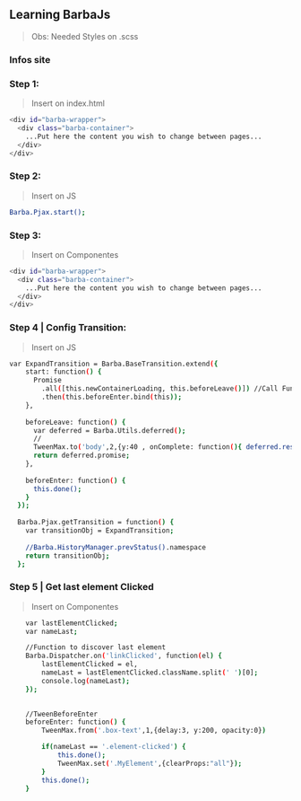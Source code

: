 
## Learning BarbaJs
> Obs: Needed Styles on .scss

###	 Infos site
> <script src="https://cdnjs.cloudflare.com/ajax/libs/barba.js/1.0.0/barba.min.js"></script>


### Step 1:
> Insert on index.html
```bash
<div id="barba-wrapper">
  <div class="barba-container">
    ...Put here the content you wish to change between pages...
  </div>
</div>
```

### Step 2:
> Insert on JS
```bash
Barba.Pjax.start();
```

### Step 3:
> Insert on Componentes
```bash
<div id="barba-wrapper">
  <div class="barba-container">
    ...Put here the content you wish to change between pages...
  </div>
</div>
```

### Step 4 | Config Transition:
> Insert on JS
```bash
var ExpandTransition = Barba.BaseTransition.extend({
    start: function() {
      Promise
        .all([this.newContainerLoading, this.beforeLeave()]) //Call Function = BeforeLeave
        .then(this.beforeEnter.bind(this));
    },
  
    beforeLeave: function() {
      var deferred = Barba.Utils.deferred();
      // 
      TweenMax.to('body',2,{y:40 , onComplete: function(){ deferred.resolve(); }}) //onComplete deferred = Changing Page
      return deferred.promise;
    },
  
    beforeEnter: function() {
      this.done();
    }
  });
  
  Barba.Pjax.getTransition = function() {
    var transitionObj = ExpandTransition;
  
    //Barba.HistoryManager.prevStatus().namespace 
    return transitionObj;
  };

```

### Step 5 | Get last element Clicked
> Insert on Componentes
```bash
	var lastElementClicked;
	var nameLast;

	//Function to discover last element
	Barba.Dispatcher.on('linkClicked', function(el) {
		lastElementClicked = el,
		nameLast = lastElementClicked.className.split(' ')[0];
		console.log(nameLast);	
	});
		

	//TweenBeforeEnter
    beforeEnter: function() {
        TweenMax.from('.box-text',1,{delay:3, y:200, opacity:0})

        if(nameLast == '.element-clicked') {
        	this.done();
            TweenMax.set('.MyElement',{clearProps:"all"});          
        }
        this.done();
    }
    
```